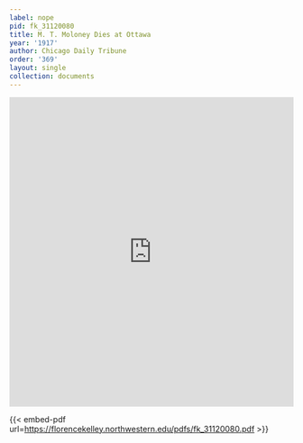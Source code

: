 ```yaml
---
label: nope
pid: fk_31120080
title: M. T. Moloney Dies at Ottawa
year: '1917'
author: Chicago Daily Tribune
order: '369'
layout: single
collection: documents
---
```

<iframe src="https://northwestern.app.box.com/embed/s/zbplc0ndazoavavxcouadl3vye8h534c?sortColumn=date&view=list" width="100%" height="550" frameborder="0" allowfullscreen webkitallowfullscreen msallowfullscreen></iframe>


{{< embed-pdf url=https://florencekelley.northwestern.edu/pdfs/fk_31120080.pdf >}}